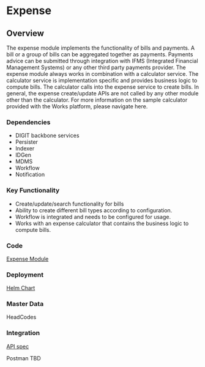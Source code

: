 # Expense

## Overview

The expense module implements the functionality of bills and payments. A bill or a group of bills can be aggregated together as payments. Payments advice can be submitted through integration with IFMS (Integrated Financial Management Systems) or any other third party payments provider. The expense module always works in combination with a calculator service. The calculator service is implementation specific and provides business logic to compute bills. The calculator calls into the expense service to create bills. In general, the expense create/update APIs are not called by any other module other than the calculator. For more information on the sample calculator provided with the Works platform, please navigate here.&#x20;

### Dependencies

* DIGIT backbone services
* Persister
* Indexer
* IDGen
* MDMS
* Workflow
* Notification

### Key Functionality

* Create/update/search functionality for bills
* Ability to create different bill types according to configuration.
* Workflow is integrated and needs to be configured for usage.
* Works with an expense calculator that contains the business logic to compute bills.&#x20;

### Code

[Expense Module](https://github.com/egovernments/DIGIT-Works/tree/master/backend/expense)

### Deployment

[Helm Chart](https://github.com/egovernments/DIGIT-DevOps/tree/digit-works/deploy-as-code/helm/charts/digit-works/backend/expense)

### Master Data&#x20;

HeadCodes

### Integration

[API spec](../architecture/low-level-design/services/expense.md#api-specifications)

Postman TBD
